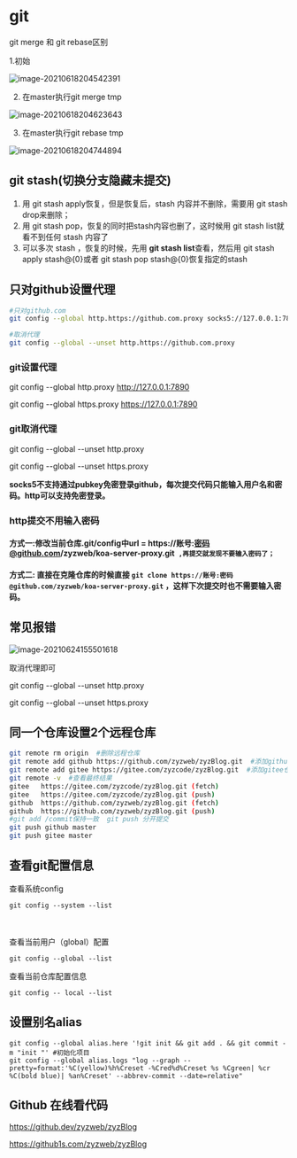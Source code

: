 # git

git merge 和 git rebase区别

1.初始

![image-20210618204542391](https://gitee.com/zyzcode/gitee-pic/raw/master/image-20210618204542391.png)



2. 在master执行git merge tmp

![image-20210618204623643](https://gitee.com/zyzcode/gitee-pic/raw/master/image-20210618204623643.png)



3. 在master执行git rebase tmp

![image-20210618204744894](https://gitee.com/zyzcode/gitee-pic/raw/master/image-20210618204744894.png)

## git stash(切换分支隐藏未提交)

1. 用 git stash apply恢复，但是恢复后，stash 内容并不删除，需要用 git stash drop来删除；
2. 用 git stash pop，恢复的同时把stash内容也删了，这时候用 git stash list就看不到任何 stash 内容了
3. 可以多次 stash ，恢复的时候，先用 **git stash list**查看，然后用 git stash apply stash@{0}或者 git stash pop stash@{0}恢复指定的stash

## 只对github设置代理

```bash
#只对github.com
git config --global http.https://github.com.proxy socks5://127.0.0.1:7890

#取消代理
git config --global --unset http.https://github.com.proxy
```

### git设置代理

git config --global http.proxy http://127.0.0.1:7890

git config --global https.proxy https://127.0.0.1:7890

### git取消代理

git config --global --unset http.proxy 

git config --global --unset https.proxy 

**socks5不支持通过pubkey免密登录github，每次提交代码只能输入用户名和密码。http可以支持免密登录。**

### http提交不用输入密码

#### 方式一:修改当前仓库.git/config中url = https://账号:密码@github.com/zyzweb/koa-server-proxy.git` ,再提交就发现不要输入密码了；`

####  方式二: 直接在克隆仓库的时候直接 `git clone https://账号:密码@github.com/zyzweb/koa-server-proxy.git` ，这样下次提交时也不需要输入密码。

## 常见报错

![image-20210624155501618](https://gitee.com/zyzcode/gitee-pic/raw/master/image-20210624155501618.png)

取消代理即可

git config --global --unset http.proxy 

 git config --global --unset https.proxy

## 同一个仓库设置2个远程仓库

```bash
git remote rm origin  #删除远程仓库
git remote add github https://github.com/zyzweb/zyzBlog.git  #添加github仓库
git remote add gitee https://gitee.com/zyzcode/zyzBlog.git  #添加gitee仓库
git remote -v  #查看最终结果
gitee	https://gitee.com/zyzcode/zyzBlog.git (fetch)
gitee	https://gitee.com/zyzcode/zyzBlog.git (push)
github	https://github.com/zyzweb/zyzBlog.git (fetch)
github	https://github.com/zyzweb/zyzBlog.git (push)
#git add /commit保持一致  git push 分开提交
git push github master
git push gitee master
```

## 查看git配置信息

查看系统config

```
git config --system --list
```

　　

查看当前用户（global）配置

```
git config --global --list
```

 

查看当前仓库配置信息

```
git config -- local --list
```



## 设置别名alias

```shell
git config --global alias.here '!git init && git add . && git commit -m "init "' #初始化项目
git config --global alias.logs "log --graph --pretty=format:'%C(yellow)%h%Creset -%Cred%d%Creset %s %Cgreen| %cr %C(bold blue)| %an%Creset' --abbrev-commit --date=relative"

```

## Github 在线看代码

https://github.dev/zyzweb/zyzBlog

https://github1s.com/zyzweb/zyzBlog


